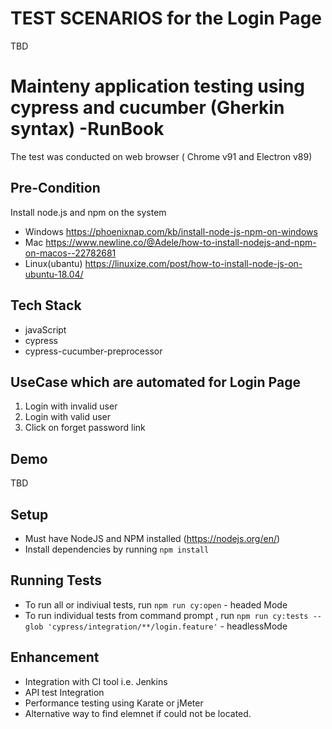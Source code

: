 # TEST SCENARIOS for the Login Page 
TBD

# Mainteny application testing using cypress and cucumber (Gherkin syntax) -RunBook

The test was conducted on web browser ( Chrome v91  and Electron v89)

## Pre-Condition 
Install node.js and npm on the system
* Windows https://phoenixnap.com/kb/install-node-js-npm-on-windows
* Mac https://www.newline.co/@Adele/how-to-install-nodejs-and-npm-on-macos--22782681
* Linux(ubantu) https://linuxize.com/post/how-to-install-node-js-on-ubuntu-18.04/

## Tech Stack 
- javaScript 
- cypress
- cypress-cucumber-preprocessor 

## UseCase which are automated for Login Page 
1. Login with invalid user
2. Login with valid user
3. Click on forget password link 

## Demo 
TBD

## Setup

* Must have NodeJS and NPM installed (https://nodejs.org/en/)
* Install dependencies by running `npm install`

## Running Tests

* To run all  or indiviual tests, run `npm run cy:open` - headed Mode
* To run individual tests from command prompt , run `npm run cy:tests --glob 'cypress/integration/**/login.feature'`  - headlessMode

## Enhancement
  * Integration with CI tool i.e. Jenkins
  * API test Integration 
  * Performance testing using Karate or jMeter 
  * Alternative way to find elemnet if could not be located.

